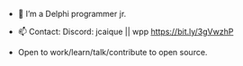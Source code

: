 - 🌱 I’m a Delphi programmer jr.

- 📫 Contact: Discord: jcaique || wpp https://bit.ly/3gVwzhP

- Open to work/learn/talk/contribute to open source.

<!---
jcaique/jcaique is a ✨ special ✨ repository because its `README.md` (this file) appears on your GitHub profile.
You can click the Preview link to take a look at your changes.
--->
